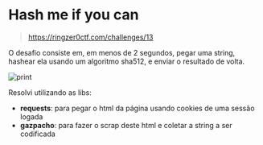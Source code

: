 # Hash me if you can

> https://ringzer0ctf.com/challenges/13

O desafio consiste em, em menos de 2 segundos, pegar uma string, hashear ela usando um algoritmo sha512, e enviar o resultado de volta.

![print]()

Resolvi utilizando as libs:
- **requests**: para pegar o html da página usando cookies de uma sessão logada
- **gazpacho**: para fazer o scrap deste html e coletar a string a ser codificada
